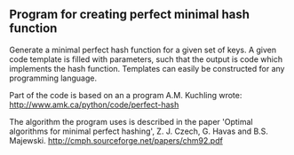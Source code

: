 Program for creating perfect minimal hash function
--------------------------------------------------

Generate a minimal perfect hash function for a given set of keys.
A given code template is filled with parameters, such that the
output is code which implements the hash function.
Templates can easily be constructed for any programming language.

Part of the code is based on an a program A.M. Kuchling wrote:
http://www.amk.ca/python/code/perfect-hash

The algorithm the program uses is described in the paper
'Optimal algorithms for minimal perfect hashing',
Z. J. Czech, G. Havas and B.S. Majewski.
http://cmph.sourceforge.net/papers/chm92.pdf
